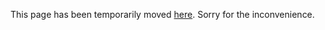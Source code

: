 This page has been temporarily moved <a href="https://kettle3d.github.io/Kettle3D">here</a>. Sorry for the inconvenience.
